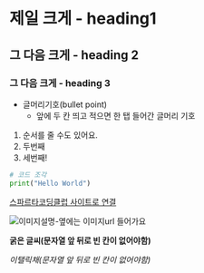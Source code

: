 # 제일 크게 - heading1
## 그 다음 크게 - heading 2
### 그 다음 크게 - heading 3

* 글머리기호(bullet point)
  * 앞에 두 칸 띄고 적으면 한 탭 들어간 글머리 기호

1. 순서를 줄 수도 있어요. 
2. 두번째 
3. 세번째!

```python
# 코드 조각
print("Hello World")
```
[스파르타코딩클럽 사이트로 연결](https://spartacodingclub.kr/)

![이미지설명-옆에는 이미지url 들어가요](https://lh3.googleusercontent.com/lYhhH_bEYC_rRd1RcYDIbqMNG3byqPiqeKXQoNjneNAdbD9xyNVhq7BmZIpwASKtkp6ZYRMU01Co2oyl8tfJceE0ZFcQYrKKd9YBu9EqfFZQw1ytT8KM)


**굵은 글씨(문자열 앞 뒤로 빈 칸이 없어야함)**

*이탤릭채(문자열 앞 뒤로 빈 칸이 없어야함)*

